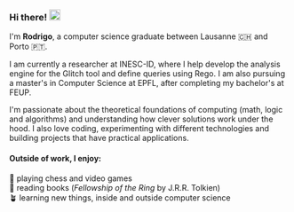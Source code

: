 <h3>Hi there! <span><img src="https://media4.giphy.com/media/v1.Y2lkPTc5MGI3NjExZHBsamtnNmFhb2czdmVqdzd4Mnh3NTdzdGVhM2N5OWJjeWl5ZWUxMyZlcD12MV9pbnRlcm5hbF9naWZfYnlfaWQmY3Q9cw/F9tGaJZqP4Dsw34rHb/giphy.gif" width="20"></span></h3>

I'm **Rodrigo**, a computer science graduate between Lausanne 🇨🇭 and Porto 🇵🇹.

I am currently a researcher at INESC-ID, where I help develop the analysis engine for the Glitch tool and define queries using Rego. I am also pursuing a master's in Computer Science at EPFL, after completing my bachelor's at FEUP.

I'm passionate about the theoretical foundations of computing (math, logic and algorithms) and understanding how clever solutions work under the hood. I also love coding, experimenting with different technologies and building projects that have practical applications.

<h4>Outside of work, I enjoy:</h4>

🧩 playing chess and video games  
📜 reading books (*Fellowship of the Ring* by J.R.R. Tolkien)  
🪴 learning new things, inside and outside computer science
